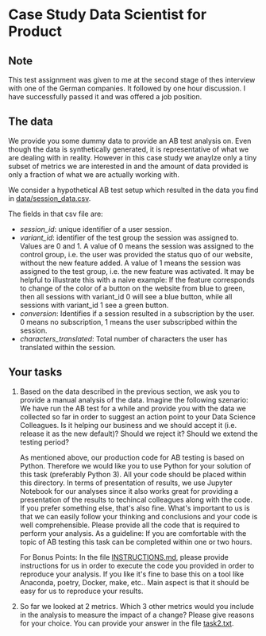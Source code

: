 # Case Study Data Scientist for Product

## Note
This test assignment was given to me at the second stage of thes interview with one of the German companies. It followed by one hour discussion. I have successfully passed it and was offered a job position. 

## The data

We provide you some dummy data to provide an AB test analysis on. Even though the data is synthetically generated, it is representative of what we are dealing with in reality. However in this case study we anaylze only a tiny subset of metrics we are interested in and the amount of data provided is only a fraction of what we are actually working with.

We consider a hypothetical AB test setup which resulted in the data you find in [data/session_data.csv](./data).

The fields in that csv file are:

- *session_id*: unique identifier of a user session.
- *variant_id*: identifier of the test group the session was assigned to. Values are 0 and 1. A value of 0 means the session was assigned to the control group, i.e. the user was provided the status quo of our website, without the new feature added. A value of 1 means the session was assigned to the test group, i.e. the new feature was activated. It may be helpful to illustrate this with a naive example: If the feature corresponds to change of the color of a button on the website from blue to green, then all sessions with variant_id 0 will see a blue button, while all sessions with variant_id 1 see a green button.
- *conversion*: Identifies if a session resulted in a subscription by the user. 0 means no subscription, 1 means the user subscripbed within the session.
- *characters_translated*: Total number of characters the user has translated within the session.

## Your tasks

1. Based on the data described in the previous section, we ask you to provide a manual analysis of the data. Imagine the following szenario: We have run the AB test for a while and provide you with the data we collected so far in order to suggest an action point to your Data Science Colleagues. Is it helping our business and we should accept it (i.e. release it as the new default)? Should we reject it? Should we extend the testing period? 

    As mentioned above, our production code for AB testing is based on Python. Therefore we would like you to use Python for your solution of this task (preferably Python 3). All your code should be placed within this directory.
    In terms of presentation of results, we use Jupyter Notebook for our analyses since it also works great for providing a presentation of the results to techincal colleagues along with the code. If you prefer something else, that's also fine. What's important to us is that we can easily follow your thinking and conclusions and your code is well comprehensible. Please provide all the code that is required to perform your analysis.
    As a guideline: If you are comfortable with the topic of AB testing this task can be completed within one or two hours. 

    For Bonus Points: In the file [INSTRUCTIONS.md](./INSTRUCTIONS.md), please provide instructions for us in order to execute the code you provided in order to reproduce your analysis. If you like it's fine to base this on a tool like Anaconda, poetry, Docker, make, etc.. Main aspect is that it should be easy for us to reproduce your results.


2. So far we looked at 2 metrics. Which 3 other metrics would you include in the analysis to measure the impact of a change? Please give reasons for your choice. You can provide your answer in the file [task2.txt](./task2.txt).
